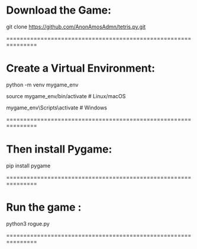 
# Download the Game:

git clone https://github.com/AnonAmosAdmn/tetris.py.git

===============================================================

# Create a Virtual Environment:

python -m venv mygame_env

source mygame_env/bin/activate  # Linux/macOS

mygame_env\Scripts\activate     # Windows

===============================================================

# Then install Pygame:

pip install pygame

===============================================================

# Run the game :

python3 rogue.py

===============================================================
